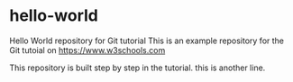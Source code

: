 # hello-world
Hello World repository for Git tutorial
This is an example repository for the Git tutoial on https://www.w3schools.com

This repository is built step by step in the tutorial. 
this is another line.
